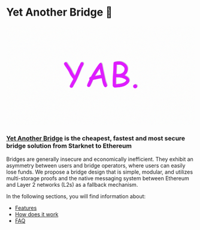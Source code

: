 # Yet Another Bridge 🍭

<div style="max-width: fit-content; margin-left: auto; margin-right: auto;">
  <a href="https://yetanotherbridge.com/bridge"><img alt="Yet Another Bridge" src="./images/YAB-header.jpg" width=600></a>
  <h3><a href="https://yetanotherbridge.com/bridge">Yet Another Bridge</a> is the cheapest, fastest and most secure bridge solution from Starknet to Ethereum</h3>
</div>

Bridges are generally insecure and economically inefficient. They exhibit an
asymmetry between users and bridge operators, where users can easily lose funds.
We propose a bridge design that is simple, modular, and utilizes multi-storage
proofs and the native messaging system between Ethereum and Layer 2 networks (L2s)
as a fallback mechanism.

In the following sections, you will find information about:

- [Features](about_yab/features.md)
- [How does it work](about_yab/how_does_it_work)
- [FAQ](about_yab/FAQ.md)
